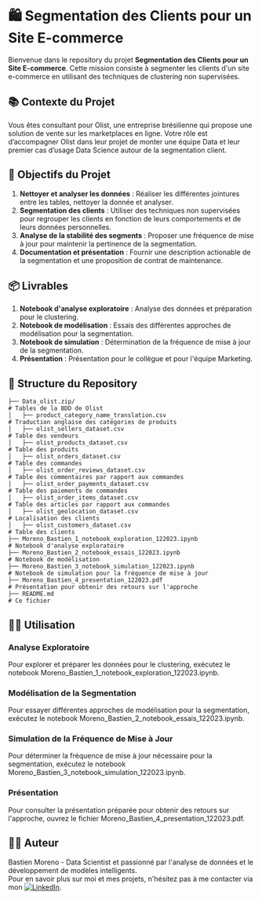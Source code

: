 # 🛍️ Segmentation des Clients pour un Site E-commerce

Bienvenue dans le repository du projet **Segmentation des Clients pour un Site E-commerce**. Cette mission consiste à segmenter les clients d'un site e-commerce en utilisant des techniques de clustering non supervisées.

## 📚 Contexte du Projet

Vous êtes consultant pour Olist, une entreprise brésilienne qui propose une solution de vente sur les marketplaces en ligne. Votre rôle est d’accompagner Olist dans leur projet de monter une équipe Data et leur premier cas d’usage Data Science autour de la segmentation client.

## 🎯 Objectifs du Projet

1. **Nettoyer et analyser les données** : Réaliser les différentes jointures entre les tables, nettoyer la donnée et analyser.
2. **Segmentation des clients** : Utiliser des techniques non supervisées pour regrouper les clients en fonction de leurs comportements et de leurs données personnelles.
3. **Analyse de la stabilité des segments** : Proposer une fréquence de mise à jour pour maintenir la pertinence de la segmentation.
4. **Documentation et présentation** : Fournir une description actionable de la segmentation et une proposition de contrat de maintenance.

## 📦 Livrables

1. **Notebook d'analyse exploratoire** : Analyse des données et préparation pour le clustering.
2. **Notebook de modélisation** : Essais des différentes approches de modélisation pour la segmentation.
3. **Notebook de simulation** : Détermination de la fréquence de mise à jour de la segmentation.
4. **Présentation** : Présentation pour le collègue et pour l'équipe Marketing.

## 📂 Structure du Repository

```
├── Data_olist.zip/                                                     # Tables de la BDD de Olist
│   ├── product_category_name_translation.csv                           # Traduction anglaise des catégories de produits
│   ├── olist_sellers_dataset.csv                                       # Table des vendeurs
│   ├── olist_products_dataset.csv                                      # Table des produits
│   ├── olist_orders_dataset.csv                                        # Table des commandes
│   ├── olist_order_reviews_dataset.csv                                 # Table des commentaires par rapport aux commandes
│   ├── olist_order_payments_dataset.csv                                # Table des paiements de commandes
│   ├── olist_order_items_dataset.csv                                   # Table des articles par rapport aux commandes
│   ├── olist_geolocation_dataset.csv                                   # Localisation des clients
│   ├── olist_customers_dataset.csv                                     # Table des clients
├── Moreno_Bastien_1_notebook_exploration_122023.ipynb                  # Notebook d'analyse exploratoire
├── Moreno_Bastien_2_notebook_essais_122023.ipynb                       # Notebook de modélisation
├── Moreno_Bastien_3_notebook_simulation_122023.ipynb                   # Notebook de simulation pour la fréquence de mise à jour
├── Moreno_Bastien_4_presentation_122023.pdf                            # Présentation pour obtenir des retours sur l'approche
├── README.md                                                           # Ce fichier
```

## 🧑‍💻 Utilisation

### Analyse Exploratoire
Pour explorer et préparer les données pour le clustering, exécutez le notebook Moreno_Bastien_1_notebook_exploration_122023.ipynb.

### Modélisation de la Segmentation
Pour essayer différentes approches de modélisation pour la segmentation, exécutez le notebook Moreno_Bastien_2_notebook_essais_122023.ipynb.

### Simulation de la Fréquence de Mise à Jour
Pour déterminer la fréquence de mise à jour nécessaire pour la segmentation, exécutez le notebook Moreno_Bastien_3_notebook_simulation_122023.ipynb.

### Présentation
Pour consulter la présentation préparée pour obtenir des retours sur l'approche, ouvrez le fichier Moreno_Bastien_4_presentation_122023.pdf.

## 👨‍💻 Auteur
Bastien Moreno - Data Scientist et passionné par l'analyse de données et le développement de modèles intelligents.\
Pour en savoir plus sur moi et mes projets, n'hésitez pas à me contacter via mon [![LinkedIn](https://img.shields.io/badge/LinkedIn-%230077B5.svg?logo=linkedin&logoColor=white)](https://www.linkedin.com/in/bastien-moreno441237/).